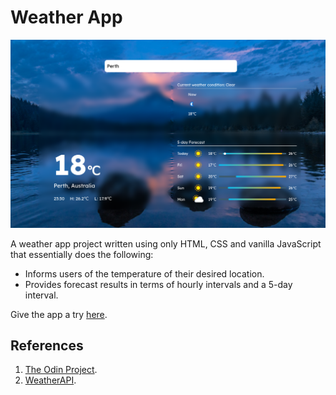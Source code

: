 # Weather App

![WeatherApp screenshot](asset/app-screenshot.png)

A weather app project written using only HTML, CSS and vanilla JavaScript that essentially does the following:

-   Informs users of the temperature of their desired location.
-   Provides forecast results in terms of hourly intervals and a 5-day interval.

Give the app a try [here](https://elishamutang.github.io/weatherApp/).

## References

1. [The Odin Project](https://www.theodinproject.com/).
2. [WeatherAPI](https://www.weatherapi.com/).
